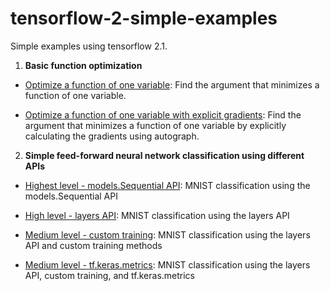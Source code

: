 # tensorflow-2-simple-examples
Simple examples using tensorflow 2.1.

1. **Basic function optimization** 

* [Optimize a function of one variable](https://github.com/sgttwld/tensorflow-2-simple-examples/blob/master/1a_gradientdescent.py): Find the argument that minimizes a function of one variable. 

* [Optimize a function of one variable with explicit gradients](https://github.com/sgttwld/tensorflow-2-simple-examples/blob/master/1b_gradientdescent_gradient.py): Find the argument that minimizes a function of one variable by explicitly calculating the gradients using autograph.


2. **Simple feed-forward neural network classification using different APIs**

* [Highest level - models.Sequential API](https://github.com/sgttwld/tensorflow-2-simple-examples/blob/master/2a_nn_mnist_sequential.py): MNIST classification using the models.Sequential API

* [High level - layers API](https://github.com/sgttwld/tensorflow-2-simple-examples/blob/master/2b_nn_mnist_layers.py): MNIST classification using the layers API

* [Medium level - custom training](https://github.com/sgttwld/tensorflow-2-simple-examples/blob/master/2c_nn_mnist_customtrain.py): MNIST classification using the layers API and custom training methods

* [Medium level - tf.keras.metrics](https://github.com/sgttwld/tensorflow-2-simple-examples/blob/master/2d_nn_mnist_tfmetrics.py): MNIST classification using the layers API, custom training, and tf.keras.metrics 

